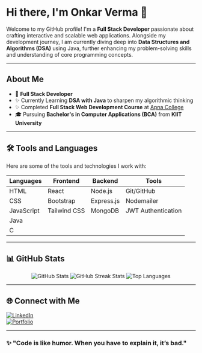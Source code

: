 # Hi there, I'm Onkar Verma 👋

Welcome to my GitHub profile! I'm a **Full Stack Developer** passionate about crafting interactive and scalable web applications. Alongside my development journey, I am currently diving deep into **Data Structures and Algorithms (DSA)** using Java, further enhancing my problem-solving skills and understanding of core programming concepts.

---

## About Me

- 💼 **Full Stack Developer**
- ✨ Currently Learning **DSA with Java** to sharpen my algorithmic thinking
- ✨ Completed **Full Stack Web Development Course** at [Apna College](https://www.apnacollege.in/)
- 🎓 Pursuing **Bachelor's in Computer Applications (BCA)** from **KIIT University**

---

## 🛠️ Tools and Languages

Here are some of the tools and technologies I work with:

| **Languages**    | **Frontend**         | **Backend**          | **Tools**            |
|-------------------|----------------------|----------------------|----------------------|
| HTML             | React               | Node.js             | Git/GitHub          |
| CSS              | Bootstrap           | Express.js          | Nodemailer          |
| JavaScript       | Tailwind CSS        | MongoDB             | JWT Authentication  |
| Java             |                     |                     |                     |
| C                |                     |                     |                     |

---

## 📊 GitHub Stats

<div align="center">
  <img src="https://github-readme-stats.vercel.app/api?username=onkarverma&show_icons=true&theme=radical" alt="GitHub Stats" />
  <img src="https://github-readme-streak-stats.herokuapp.com/?user=onkarverma&theme=radical" alt="GitHub Streak Stats" />
  <img src="https://github-readme-stats.vercel.app/api/top-langs/?username=onkarverma&layout=compact&theme=radical" alt="Top Languages" />
</div>

---

## 🌐 Connect with Me

[![LinkedIn](https://img.shields.io/badge/LinkedIn-0A66C2?style=for-the-badge&logo=linkedin&logoColor=white)](https://www.linkedin.com/in/onkarverma/)  
[![Portfolio](https://img.shields.io/badge/Portfolio-000?style=for-the-badge&logo=web&logoColor=white)](https://onkarverma.github.io/portfolio)

---

### ✨ "Code is like humor. When you have to explain it, it’s bad."
